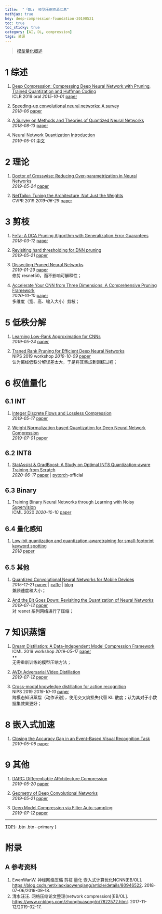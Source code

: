 ```yaml
---
title:  "「DL」 模型压缩资源汇总"
mathjax: true
key: deep-compression-foundation-20190521
toc: true
toc_sticky: true
category: [AI, DL, compression]
tags: 资源
---
```

<span id='head'></span>  
>[模型量化概述](/ai/dl/compression/quantization)

<!--more-->


# 1 综述
1. [Deep Compression: Compressing Deep Neural Network with Pruning, Trained Quantization and Huffman Coding](http://cn.arxiv.org/abs/1510.00149)   
ICLR 2016 oral *2015-10-01* [paper](https://arxiv.org/abs/1510.00149)    

1. [Speeding-up convolutional neural networks: A survey](https://journals.pan.pl/Content/109869/PDF/05_799-810_00925_Bpast.No.66-6_31.12.18_K2.pdf?handler=pdf)     
*2018-06* [paper](https://journals.pan.pl/Content/109869/PDF/05_799-810_00925_Bpast.No.66-6_31.12.18_K2.pdf?handler=pdf)     


1. [A Survey on Methods and Theories of Quantized Neural Networks](http://cn.arxiv.org/abs/1808.04752)    
*2018-08-13* [paper](https://arxiv.org/abs/1808.04752)     


1. [Neural Network Quantization Introduction](https://jackwish.net/2019/neural-network-quantization-introduction.html)    
*2019-05-01* [中文](https://jackwish.net/2019/neural-network-quantization-introduction-chn.html)     

# 2 理论
1. [Doctor of Crosswise: Reducing Over-parametrization in Neural Networks](http://cn.arxiv.org/abs/1905.10324)   
*2019-05-24* [paper](https://arxiv.org/abs/1905.10324)   

1. [NetTailor: Tuning the Architecture, Not Just the Weights](http://cn.arxiv.org/abs/1907.00274)   
CVPR 2019 *2019-06-29* [paper](https://arxiv.org/abs/1907.00274)   

# 3 剪枝
1. [FeTa: A DCA Pruning Algorithm with Generalization Error Guarantees](http://cn.arxiv.org/abs/1803.04239)   
*2018-03-12* [paper](https://arxiv.org/abs/1803.04239)   

1. [Revisiting hard thresholding for DNN pruning](http://cn.arxiv.org/abs/1905.08793)   
*2019-05-21* [paper](https://arxiv.org/abs/1905.08793)   

1. [Dissecting Pruned Neural Networks](http://cn.arxiv.org/abs/1907.00262)   
*2019-01-29* [paper](https://arxiv.org/abs/1907.00262)   
修剪 resnet50，而不影响可解释性；    

1. [Accelerate Your CNN from Three Dimensions: A Comprehensive Pruning Framework](http://cn.arxiv.org/abs/2010.04879)  
*2020-10-10* [paper](https://arxiv.org/abs/2010.04879)     
多维度（宽、高、输入大小）剪枝；   

# 5 低秩分解
1. [Learning Low-Rank Approximation for CNNs](http://cn.arxiv.org/abs/1905.10145)   
*2019-05-24* [paper](https://arxiv.org/abs/1905.10145)   

1. [Traned Rank Pruning for Efficient Deep Neural Networks](http://cn.arxiv.org/abs/1910.04576)     
NIPS 2019 workshop *2019-10-09* [paper](https://arxiv.org/abs/1910.04576)      
认为离线低秩分解误差太大，于是将其集成到训练过程；    

# 6 权值量化
## 6.1 INT
1. [Integer Discrete Flows and Lossless Compression](http://cn.arxiv.org/abs/1905.07376)   
*2019-05-17* [paper](https://arxiv.org/abs/1905.07376)   

1. [Weight Normalization based Quantization for Deep Neural Network Compression](http://cn.arxiv.org/abs/1907.00593)   
*2019-07-01* [paper](https://arxiv.org/abs/1907.00593)   

## 6.2 INT8
1. [StatAssist & GradBoost: A Study on Optimal INT8 Quantization-aware Training from Scratch](http://cn.arxiv.org/abs/2006.09679)    
*2020-06-17* [paper](https://arxiv.org/abs/2006.09679) | [pytorch](https://github.com/clovaai/StatAssist-GradBoost)-official        

## 6.3 Binary
1. [Training Binary Neural Networks through Learning with Noisy Supervision](http://cn.arxiv.org/abs/2010.04871)  
ICML 2020 *2020-10-10* [paper](https://arxiv.org/abs/2010.04871)     

## 6.4 量化感知
1. [Low-bit quantization and quantization-awaretraining for small-footprint keyword spotting](https://assets.amazon.science/7e/94/b850e377478fada03a82751f5535/low-bit-quantization-and-quantization-aware-training-for-small-footprint-keyword-spotting.pdf)     
*2018* [paper](https://assets.amazon.science/7e/94/b850e377478fada03a82751f5535/low-bit-quantization-and-quantization-aware-training-for-small-footprint-keyword-spotting.pdf)    

## 6.5 其他
1. [Quantized Convolutional Neural Networks for Mobile Devices](http://cn.arxiv.org/abs/1512.06473)    
*2015-12-21* [paper](https://arxiv.org/abs/1512.06473) | [caffe](https://github.com/jiaxiang-wu/quantized-cnn)  | [blog](https://zhuanlan.zhihu.com/p/58349521)    
兼顾速度和大小；         

1. [And the Bit Goes Down: Revisiting the Quantization of Neural Networks](http://cn.arxiv.org/abs/1907.05686)   
*2019-07-12* [paper](https://arxiv.org/abs/1907.05686)    
对 resnet 系列网络进行了压缩；    


# 7 知识蒸馏
1. [Dream Distillation: A Data-Independent Model Compression Framework](http://cn.arxiv.org/abs/1905.07072)   
ICML 2019 workshop *2019-05-17* [paper](https://arxiv.org/abs/1905.07072)   
$\bullet \bullet$   
无需重新训练的模型压缩方法；   

1. [AVD: Adversarial Video Distillation](http://cn.arxiv.org/abs/1907.05640)    
*2019-07-12* [paper](https://arxiv.org/abs/1907.05640)     

1. [Cross-modal knowledge distillation for action recognition](http://cn.arxiv.org/abs/1910.04641)    
NIPS 2019 *2019-10-10* [paper](https://arxiv.org/abs/1910.04641)    
跨模态知识蒸馏（动作识别），使用交叉熵损失代替 KL 散度；认为其对于小数据集效果更好；   

# 8 嵌入式加速
1. [Closing the Accuracy Gap in an Event-Based Visual Recognition Task](http://cn.arxiv.org/abs/1906.08859)    
*2019-05-06* [paper](https://arxiv.org/abs/1906.08859)    

# 9 其他
1. [DARC: Differentiable ARchitecture Compression](http://cn.arxiv.org/abs/1905.08170)   
*2019-05-20* [paper](https://arxiv.org/abs/1905.08170)   

1. [Geometry of Deep Convolutional Networks](http://cn.arxiv.org/abs/1905.08922)   
*2019-05-21* [paper](https://arxiv.org/abs/1905.08922)   

1. [Deep Model Compression via Filter Auto-sampling](http://cn.arxiv.org/abs/1907.05642)   
*2019-07-12* [paper](https://arxiv.org/abs/1907.05642)    


-------------------  
[TOP](#head){: .btn .btn--primary }


# 附录
## A 参考资料
1. EwenWanW. 神经网络压缩 剪枝 量化 嵌入式计算优化NCNN[EB/OL]. <https://blog.csdn.net/xiaoxiaowenqiang/article/details/80946522>. 2018-07-06/2019-09-18.     
1. 清水汪汪. 网络压缩论文整理(network compression)[EB/OL]. <https://www.cnblogs.com/zhonghuasong/p/7822572.html>. 2017-11-12/2019-02-17.    
